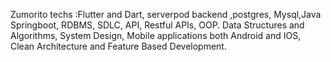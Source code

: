 Zumorito techs
:Flutter and Dart, serverpod backend ,postgres, Mysql,Java Springboot, RDBMS, SDLC, API, Restful APIs, OOP. Data Structures and Algorithms, System Design, Mobile applications both Android and IOS,
Clean Architecture and Feature Based Development.





<!---
johnrygan/johnrygan is a ✨ special ✨ repository because its `README.md` (this file) appears on your GitHub profile.
You can click the Preview link to take a look at your changes.
--->
